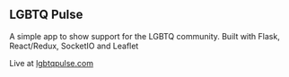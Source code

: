 ## LGBTQ Pulse ##

A simple app to show support for the LGBTQ community.  Built with Flask, React/Redux, SocketIO and Leaflet

Live at [lgbtqpulse.com](http://lgbtqpulse.com)